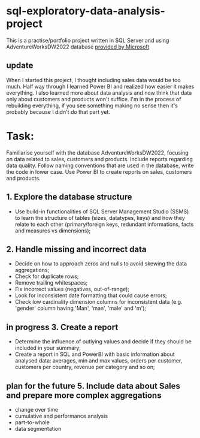 # sql-exploratory-data-analysis-project
 This is a practise/portfolio project written in SQL Server and using AdventureWorksDW2022 database [provided by Microsoft](https://learn.microsoft.com/en-us/sql/samples/adventureworks-install-configure?view=sql-server-ver16&tabs=ssms.)

## update
When I started this project, I thought including sales data would be too much. Half way through I learned Power BI and realized how easier it makes everything. I also learned more about data analysis and now think that data only about customers and products won't suffice. I'm in the process of rebuilding everything, if you see something making no sense then it's probably because I didn't do that part yet.

# Task:
Familiarise yourself with the database AdventureWorksDW2022, focusing on data related to sales, customers and products. Include reports regarding data quality. Follow naming conventions that are used in the database, write the code in lower case. Use Power BI to create reports on sales, customers and products.
## 1. Explore the database structure
- Use build-in functionalities of SQL Server Management Studio (SSMS) to learn the structure of tables (sizes, datatypes, keys) and how they relate to each other (primary/foreign keys, redundant informations, facts and measures vs dimensions);
## 2. Handle missing and incorrect data
- Decide on how to approach zeros and nulls to avoid skewing the data aggregations;
- Check for duplicate rows;
- Remove trailing whitespaces;
- Fix incorrect values (negatives, out-of-range);
- Look for inconsistent date formatting that could cause errors;
- Check low cardinality dimension columns for inconsistent data (e.g. 'gender' column having 'Man', 'man', 'male' and 'm');
## in progress 3. Create a report
- Determine the influence of outlying values and decide if they should be included in your summary;
- Create a report in SQL and PowerBI with basic information about analysed data: averages, min and max values, orders per customer, customers per country, revenue per category and so on;
## plan for the future 5. Include data about Sales and prepare more complex aggregations
- change over time
- cumulative and performance analysis
- part-to-whole
- data segmentation
